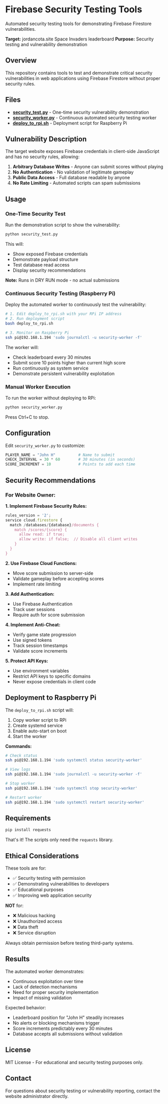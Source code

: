 # Firebase Security Testing Tools

Automated security testing tools for demonstrating Firebase Firestore vulnerabilities.

**Target:** jordancota.site Space Invaders leaderboard
**Purpose:** Security testing and vulnerability demonstration

## Overview

This repository contains tools to test and demonstrate critical security vulnerabilities in web applications using Firebase Firestore without proper security rules.

## Files

- **[security_test.py](security_test.py)** - One-time security vulnerability demonstration
- **[security_worker.py](security_worker.py)** - Continuous automated security testing worker
- **[deploy_to_rpi.sh](deploy_to_rpi.sh)** - Deployment script for Raspberry Pi

## Vulnerability Description

The target website exposes Firebase credentials in client-side JavaScript and has no security rules, allowing:

1. **Arbitrary Database Writes** - Anyone can submit scores without playing
2. **No Authentication** - No validation of legitimate gameplay
3. **Public Data Access** - Full database readable by anyone
4. **No Rate Limiting** - Automated scripts can spam submissions

## Usage

### One-Time Security Test

Run the demonstration script to show the vulnerability:

```bash
python security_test.py
```

This will:
- Show exposed Firebase credentials
- Demonstrate payload structure
- Test database read access
- Display security recommendations

**Note:** Runs in DRY RUN mode - no actual submissions

### Continuous Security Testing (Raspberry Pi)

Deploy the automated worker to continuously test the vulnerability:

```bash
# 1. Edit deploy_to_rpi.sh with your RPi IP address
# 2. Run deployment script
bash deploy_to_rpi.sh

# 3. Monitor on Raspberry Pi
ssh pi@192.168.1.194 'sudo journalctl -u security-worker -f'
```

The worker will:
- Check leaderboard every 30 minutes
- Submit score 10 points higher than current high score
- Run continuously as system service
- Demonstrate persistent vulnerability exploitation

### Manual Worker Execution

To run the worker without deploying to RPi:

```bash
python security_worker.py
```

Press Ctrl+C to stop.

## Configuration

Edit `security_worker.py` to customize:

```python
PLAYER_NAME = "John H"          # Name to submit
CHECK_INTERVAL = 30 * 60        # 30 minutes (in seconds)
SCORE_INCREMENT = 10            # Points to add each time
```

## Security Recommendations

### For Website Owner:

**1. Implement Firebase Security Rules:**
```javascript
rules_version = '2';
service cloud.firestore {
  match /databases/{database}/documents {
    match /scores/{score} {
      allow read: if true;
      allow write: if false;  // Disable all client writes
    }
  }
}
```

**2. Use Firebase Cloud Functions:**
- Move score submission to server-side
- Validate gameplay before accepting scores
- Implement rate limiting

**3. Add Authentication:**
- Use Firebase Authentication
- Track user sessions
- Require auth for score submission

**4. Implement Anti-Cheat:**
- Verify game state progression
- Use signed tokens
- Track session timestamps
- Validate score increments

**5. Protect API Keys:**
- Use environment variables
- Restrict API keys to specific domains
- Never expose credentials in client code

## Deployment to Raspberry Pi

The `deploy_to_rpi.sh` script will:
1. Copy worker script to RPi
2. Create systemd service
3. Enable auto-start on boot
4. Start the worker

**Commands:**
```bash
# Check status
ssh pi@192.168.1.194 'sudo systemctl status security-worker'

# View logs
ssh pi@192.168.1.194 'sudo journalctl -u security-worker -f'

# Stop worker
ssh pi@192.168.1.194 'sudo systemctl stop security-worker'

# Restart worker
ssh pi@192.168.1.194 'sudo systemctl restart security-worker'
```

## Requirements

```bash
pip install requests
```

That's it! The scripts only need the `requests` library.

## Ethical Considerations

These tools are for:
- ✅ Security testing with permission
- ✅ Demonstrating vulnerabilities to developers
- ✅ Educational purposes
- ✅ Improving web application security

**NOT** for:
- ❌ Malicious hacking
- ❌ Unauthorized access
- ❌ Data theft
- ❌ Service disruption

Always obtain permission before testing third-party systems.

## Results

The automated worker demonstrates:
- Continuous exploitation over time
- Lack of detection mechanisms
- Need for proper security implementation
- Impact of missing validation

Expected behavior:
- Leaderboard position for "John H" steadily increases
- No alerts or blocking mechanisms trigger
- Score increments predictably every 30 minutes
- Database accepts all submissions without validation

## License

MIT License - For educational and security testing purposes only.

## Contact

For questions about security testing or vulnerability reporting, contact the website administrator directly.
